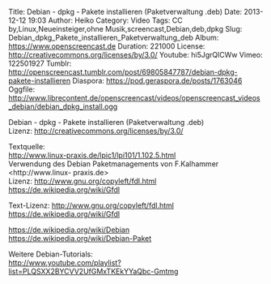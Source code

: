 Title: Debian - dpkg - Pakete installieren (Paketverwaltung .deb)
Date: 2013-12-12 19:03
Author: Heiko
Category: Video
Tags: CC by,Linux,Neueinsteiger,ohne Musik,screencast,Debian,deb,dpkg
Slug: Debian_dpkg_Pakete_installieren_Paketverwaltung_deb
Album: https://www.openscreencast.de
Duration: 221000
License: http://creativecommons.org/licenses/by/3.0/
Youtube: hi5JgrQlCWw
Vimeo: 122501927
Tumblr: http://openscreencast.tumblr.com/post/69805847787/debian-dpkg-pakete-installieren
Diaspora: https://pod.geraspora.de/posts/1763046
Oggfile: http://www.librecontent.de/openscreencast/videos/openscreencast_videos_debian/debian_dpkg_install.ogg

Debian - dpkg - Pakete installieren (Paketverwaltung .deb)  
Lizenz: <http://creativecommons.org/licenses/by/3.0/>  
  
Textquelle:  
<http://www.linux-praxis.de/lpic1/lpi101/1.102.5.html>  
Verwendung des Debian Paketmanagements von F.Kalhammer <http://www.linux-
praxis.de>  
Lizenz: <http://www.gnu.org/copyleft/fdl.html>
<https://de.wikipedia.org/wiki/Gfdl>  
  
Text-Lizenz: <http://www.gnu.org/copyleft/fdl.html>
<https://de.wikipedia.org/wiki/Gfdl>  
  
<https://de.wikipedia.org/wiki/Debian>  
<https://de.wikipedia.org/wiki/Debian-Paket>  
  
Weitere Debian-Tutorials:  
<http://www.youtube.com/playlist?list=PLQSXX2BYCVV2UfGMxTKEkYYaQbc-Gmtmg>

